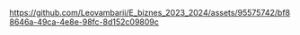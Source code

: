 https://github.com/Leovambarii/E_biznes_2023_2024/assets/95575742/bf88646a-49ca-4e8e-98fc-8d152c09809c
